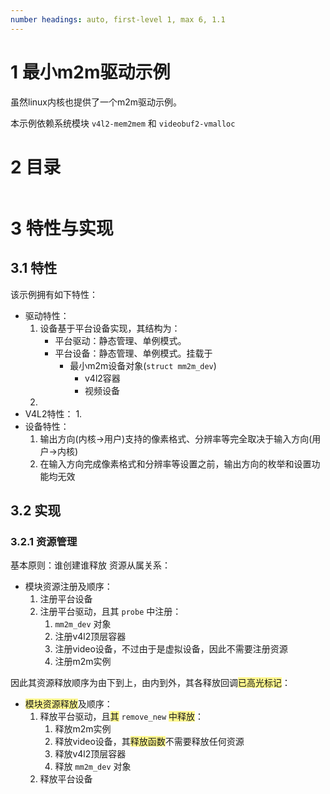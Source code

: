 ```yaml
---
number headings: auto, first-level 1, max 6, 1.1
---
```

# 1 最小m2m驱动示例

虽然linux内核也提供了一个m2m驱动示例。

本示例依赖系统模块 `v4l2-mem2mem` 和 `videobuf2-vmalloc`

# 2 目录

```toc
```

# 3 特性与实现

## 3.1 特性

该示例拥有如下特性：
- 驱动特性：
	1. 设备基于平台设备实现，其结构为：
		- 平台驱动：静态管理、单例模式。
		- 平台设备：静态管理、单例模式。挂载于 
			- 最小m2m设备对象(`struct mm2m_dev`)
				- v4l2容器
				- 视频设备
	2. 
- V4L2特性：
	1. 
- 设备特性：
	1. 输出方向(内核->用户)支持的像素格式、分辨率等完全取决于输入方向(用户->内核)
	2. 在输入方向完成像素格式和分辨率等设置之前，输出方向的枚举和设置功能均无效

## 3.2 实现

### 3.2.1 资源管理

基本原则：谁创建谁释放
资源从属关系：
- 模块资源注册及顺序：
	1. 注册平台设备
	2. 注册平台驱动，且其 `probe` 中注册：
		1. `mm2m_dev` 对象
		2. 注册v4l2顶层容器
		3. 注册video设备，不过由于是虚拟设备，因此不需要注册资源
		4. 注册m2m实例

因此其资源释放顺序为由下到上，由内到外，其各释放回调<span style="background:#fff88f">已高光标记</span>：
- <span style="background:#fff88f">模块资源释放</span>及顺序：
	1. 释放平台驱动，且<span style="background:#fff88f">其</span> `remove_new` <span style="background:#fff88f">中释放</span>：
		1. 释放m2m实例
		2. 释放video设备，其<span style="background:#fff88f">释放函数</span>不需要释放任何资源
		3. 释放v4l2顶层容器
		4. 释放 `mm2m_dev` 对象
	2. 释放平台设备
